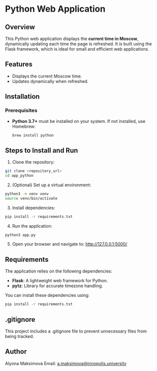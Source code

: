 # Python Web Application

## Overview

This Python web application displays the **current time in Moscow**, dynamically updating each time the page is refreshed. It is built using the Flask framework, which is ideal for small and efficient web applications.

## Features

- Displays the current Moscow time.
- Updates dynamically when refreshed.

## Installation

### Prerequisites

- **Python 3.7+** must be installed on your system. If not installed, use Homebrew:

  ```bash
  brew install python
  ```

## Steps to Install and Run

1. Clone the repository:

  ```bash
git clone <repository_url>
cd app_python
  ```

2. (Optional) Set up a virtual environment:

  ```bash
python3 -m venv venv
source venv/bin/activate
  ```

3. Install dependencies:

  ```bash
pip install -r requirements.txt
  ```
  
4. Run the application:

  ```bash
python3 app.py
  ```
  
5. Open your browser and navigate to:
<http://127.0.0.1:5000/>

## Requirements

The application relies on the following dependencies:

- **Flask**: A lightweight web framework for Python.
- **pytz**: Library for accurate timezone handling.

You can install these dependencies using:

  ```bash
pip install -r requirements.txt
  ```
  
## .gitignore

This project includes a .gitignore file to prevent unnecessary files from being tracked.

## Author

Alyona Maksimova
Email: <a.maksimova@innopolis.university>
